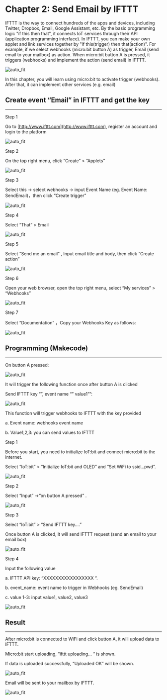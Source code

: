 # Chapter 2: Send Email by IFTTT


IFTTT is the way to connect hundreds of the apps and devices, including Twitter, Dropbox, Email, Google Assistant, etc. By the basic programming logic "if this then that", it connects IoT services through their API (application programming interface). In IFTTT, you can make your own applet and link services together by "if this(trigger) then that(action)". For example, if we select webhooks (micro:bit button A) as trigger, Email (send email to your mailbox) as action. When micro:bit button A is pressed, it triggers (webhooks) and implement the action (send email) in IFTTT.<BR><P>
![auto_fit](images/Ch2/Ch2_des1.png)<P>
In this chapter, you will learn using micro:bit to activate trigger (webhooks). After that, it can implement other services (e.g. email)<BR><P>


## Create event “Email” in IFTTT and get the key
<HR>

<span id="subtitle" >Step 1</span><BR><P>
Go to [http://www.ifttt.com](http://www.ifttt.com), register an account and login to the platform<BR><P>
![auto_fit](images/Ch2/Ch2_ifttt1.png)<P>
<span id="subtitle" >Step 2</span><BR><P>
On the top right menu, click “Create” > “Applets”<BR><P>
![auto_fit](images/Ch2/Ch2_ifttt2.png)<P>
<span id="subtitle" >Step 3</span><BR><P>
Select this -> select webhooks -> input Event Name (eg. Event Name: SendEmail)，then click “Create trigger” <BR><P>
![auto_fit](images/Ch2/Ch2_ifttt3.png)<P>
<span id="subtitle" >Step 4</span><BR><P>
Select “That” > Email<BR><P>
![auto_fit](images/Ch2/Ch2_ifttt4.png)<P>
<span id="subtitle" >Step 5</span><BR><P>
Select “Send me an email” , Input email title and body, then click “Create action” <BR><P>
![auto_fit](images/Ch2/Ch2_ifttt5.png)<P>
<span id="subtitle" >Step 6</span><BR><P>
Open your web browser, open the top right menu, select “My services” > “Webhooks” <BR><P>
![auto_fit](images/Ch2/Ch2_ifttt6.png)<P>
<span id="subtitle" >Step 7</span><BR><P>
Select “Documentation” ，Copy your Webhooks Key as follows:<BR><P>
![auto_fit](images/Ch2/Ch2_ifttt7.png)<P>

## Programming (Makecode)
<HR>

<span id="subtitle" >On button A pressed:</span><BR><P>
![auto_fit](images/Ch2/Ch2_p1.png)<P>
It will trigger the following function once after button A is clicked<BR><P>

<span id="subtitle" >Send IFTTT key “”, event name “” value1””:</span><BR><P>
![auto_fit](images/Ch2/Ch2_p2.png)<P>
This function will trigger webhooks to IFTTT with the key provided<BR><P>
a. Event name: webhooks event name<BR><P>
b. Value1,2,3: you can send values to IFTTT<BR><P>


<span id="subtitle" >Step 1</span><BR><P>
Before you start, you need to initialize IoT:bit and connect micro:bit to the internet. <BR><P>
Select “IoT:bit” > “Initialize IoT:bit and OLED” and “Set WiFi to ssid…pwd”.<BR><P> 
![auto_fit](images/Ch2/Ch2_p3.png)<P>

<span id="subtitle" >Step 2</span><BR><P>
Select “Input” ->“on button A pressed” .<BR><P>
![auto_fit](images/Ch2/Ch2_p4.png)<P>

<span id="subtitle" >Step 3</span><BR><P>
Select “IoT:bit” > “Send IFTTT key….” <BR><P>
Once button A is clicked, it will send IFTTT request (send an email to your email box) <BR><P>
![auto_fit](images/Ch2/Ch2_p5.png)<P>

<span id="subtitle" >Step 4</span><BR><P>
Input the following value<BR><P>
a. IFTTT API key: “XXXXXXXXXXXXXXXXX “. <BR><P>
b. event_name: event name to trigger in Webhooks (eg. SendEmail)<BR><P>
c. value 1-3: input value1, value2, value3<BR><P>
![auto_fit](images/Ch2/Ch2_p6.png)<P>

## Result
<HR>

After micro:bit is connected to WiFi and click button A, it will upload data to IFTTT.<BR><P>
Micro:bit start uploading, “ifttt uploading… “ is shown. <BR><P>
If data is uploaded successfully, “Uploaded OK” will be shown. <BR><P>
![auto_fit](images/Ch2/Ch2_result1.png)<P>

Email will be sent to your mailbox by IFTTT.<BR><P>
![auto_fit](images/Ch2/Ch2_result2.png)<P>

